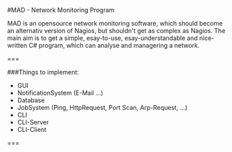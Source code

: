#MAD - Network Monitoring Program

MAD is an opensource network monitoring software, which should become an alternativ version of Nagios, but shouldn't get as complex as Nagios. The main aim is to get a simple, esay-to-use, esay-understandable and nice-written C# program, which can analyse and managering a network.

===

###Things to implement:

- GUI
- NotificationSystem (E-Mail ...)
- Database
- JobSystem (Ping, HttpRequest, Port Scan, Arp-Request, ...)
- CLI
- CLI-Server
- CLI-Client

===







